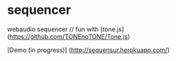 sequencer
=========

webaudio sequencer // fun with [tone.js] (https://github.com/TONEnoTONE/Tone.js)

[Demo (in progress)] (http://sequensur.herokuapp.com/)

